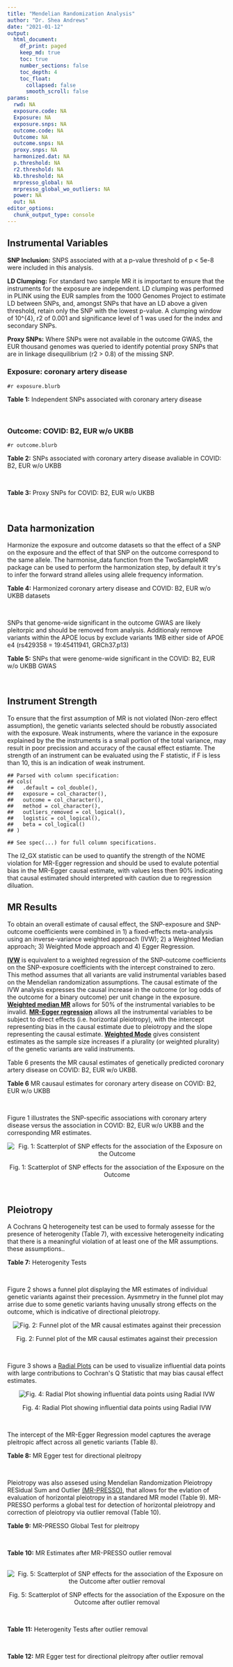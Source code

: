 ```yaml
---
title: "Mendelian Randomization Analysis"
author: "Dr. Shea Andrews"
date: "2021-01-12"
output:
  html_document:
    df_print: paged
    keep_md: true
    toc: true
    number_sections: false
    toc_depth: 4
    toc_float:
      collapsed: false
      smooth_scroll: false
params:
  rwd: NA
  exposure.code: NA
  Exposure: NA
  exposure.snps: NA
  outcome.code: NA
  Outcome: NA
  outcome.snps: NA
  proxy.snps: NA
  harmonized.dat: NA
  p.threshold: NA
  r2.threshold: NA
  kb.threshold: NA
  mrpresso_global: NA
  mrpresso_global_wo_outliers: NA
  power: NA
  out: NA
editor_options:
  chunk_output_type: console
---
```







## Instrumental Variables
**SNP Inclusion:** SNPS associated with at a p-value threshold of p < 5e-8 were included in this analysis.
<br>

**LD Clumping:** For standard two sample MR it is important to ensure that the instruments for the exposure are independent. LD clumping was performed in PLINK using the EUR samples from the 1000 Genomes Project to estimate LD between SNPs, and, amongst SNPs that have an LD above a given threshold, retain only the SNP with the lowest p-value. A clumping window of 10^{4}, r2 of 0.001 and significance level of 1 was used for the index and secondary SNPs.
<br>

**Proxy SNPs:** Where SNPs were not available in the outcome GWAS, the EUR thousand genomes was queried to identify potential proxy SNPs that are in linkage disequilibrium (r2 > 0.8) of the missing SNP.
<br>

### Exposure: coronary artery disease
`#r exposure.blurb`
<br>

**Table 1:** Independent SNPs associated with coronary artery disease
<div data-pagedtable="false">
  <script data-pagedtable-source type="application/json">
{"columns":[{"label":["SNP"],"name":[1],"type":["chr"],"align":["left"]},{"label":["CHROM"],"name":[2],"type":["dbl"],"align":["right"]},{"label":["POS"],"name":[3],"type":["dbl"],"align":["right"]},{"label":["REF"],"name":[4],"type":["chr"],"align":["left"]},{"label":["ALT"],"name":[5],"type":["chr"],"align":["left"]},{"label":["AF"],"name":[6],"type":["dbl"],"align":["right"]},{"label":["BETA"],"name":[7],"type":["dbl"],"align":["right"]},{"label":["SE"],"name":[8],"type":["dbl"],"align":["right"]},{"label":["Z"],"name":[9],"type":["dbl"],"align":["right"]},{"label":["P"],"name":[10],"type":["dbl"],"align":["right"]},{"label":["N"],"name":[11],"type":["dbl"],"align":["right"]},{"label":["TRAIT"],"name":[12],"type":["chr"],"align":["left"]}],"data":[{"1":"rs9970807","2":"1","3":"56965664","4":"C","5":"T","6":"0.084903","7":"-0.125750","8":"0.0166950","9":"-7.532200","10":"5.00e-14","11":"184305","12":"coronary_artery_disease"},{"1":"rs7528419","2":"1","3":"109817192","4":"A","5":"G","6":"0.214180","7":"-0.114530","8":"0.0114820","9":"-9.974740","10":"1.97e-23","11":"184305","12":"coronary_artery_disease"},{"1":"rs6689306","2":"1","3":"154395946","4":"A","5":"G","6":"0.552455","7":"-0.056012","8":"0.0094061","9":"-5.954859","10":"2.60e-09","11":"184305","12":"coronary_artery_disease"},{"1":"rs67180937","2":"1","3":"222823743","4":"T","5":"G","6":"0.663052","7":"0.078807","8":"0.0110551","9":"7.128565","10":"1.01e-12","11":"184305","12":"coronary_artery_disease"},{"1":"rs16986953","2":"2","3":"19942473","4":"G","5":"A","6":"0.104706","7":"0.085160","8":"0.0150265","9":"5.667320","10":"1.45e-08","11":"184305","12":"coronary_artery_disease"},{"1":"rs515135","2":"2","3":"21286057","4":"T","5":"C","6":"0.791985","7":"0.067499","8":"0.0121924","9":"5.536154","10":"3.09e-08","11":"184305","12":"coronary_artery_disease"},{"1":"rs7568458","2":"2","3":"85788175","4":"T","5":"A","6":"0.448518","7":"0.059618","8":"0.0095093","9":"6.269440","10":"3.62e-10","11":"184305","12":"coronary_artery_disease"},{"1":"rs17678683","2":"2","3":"145286559","4":"T","5":"G","6":"0.087681","7":"0.098786","8":"0.0166548","9":"5.931380","10":"3.00e-09","11":"184305","12":"coronary_artery_disease"},{"1":"rs115654617","2":"2","3":"203893999","4":"C","5":"A","6":"0.106962","7":"0.137846","8":"0.0158314","9":"8.707130","10":"3.12e-18","11":"184305","12":"coronary_artery_disease"},{"1":"rs1199338","2":"3","3":"138087467","4":"A","5":"C","6":"0.161866","7":"0.073596","8":"0.0124987","9":"5.888290","10":"3.90e-09","11":"184305","12":"coronary_artery_disease"},{"1":"rs17087335","2":"4","3":"57838583","4":"G","5":"T","6":"0.214637","7":"0.060764","8":"0.0111159","9":"5.466400","10":"4.59e-08","11":"184305","12":"coronary_artery_disease"},{"1":"rs4593108","2":"4","3":"148281001","4":"C","5":"G","6":"0.204651","7":"-0.070830","8":"0.0115558","9":"-6.129390","10":"8.82e-10","11":"184305","12":"coronary_artery_disease"},{"1":"rs9349379","2":"6","3":"12903957","4":"A","5":"G","6":"0.431606","7":"0.131836","8":"0.0096527","9":"13.657900","10":"1.81e-42","11":"184305","12":"coronary_artery_disease"},{"1":"rs56336142","2":"6","3":"39134099","4":"T","5":"C","6":"0.192738","7":"-0.066813","8":"0.0118763","9":"-5.625740","10":"1.85e-08","11":"184305","12":"coronary_artery_disease"},{"1":"rs12202017","2":"6","3":"134173151","4":"A","5":"G","6":"0.300047","7":"-0.066813","8":"0.0099612","9":"-6.707320","10":"1.98e-11","11":"184305","12":"coronary_artery_disease"},{"1":"rs9457927","2":"6","3":"160910282","4":"A","5":"G","6":"0.018743","7":"0.357354","8":"0.0373549","9":"9.566460","10":"1.11e-21","11":"184305","12":"coronary_artery_disease"},{"1":"rs55730499","2":"6","3":"161005610","4":"C","5":"T","6":"0.056243","7":"0.316641","8":"0.0242403","9":"13.062600","10":"5.39e-39","11":"184305","12":"coronary_artery_disease"},{"1":"rs2107595","2":"7","3":"19049388","4":"G","5":"A","6":"0.200470","7":"0.073415","8":"0.0112951","9":"6.499720","10":"8.05e-11","11":"184305","12":"coronary_artery_disease"},{"1":"rs11556924","2":"7","3":"129663496","4":"C","5":"T","6":"0.313325","7":"-0.072569","8":"0.0110605","9":"-6.561100","10":"5.34e-11","11":"184305","12":"coronary_artery_disease"},{"1":"rs3918226","2":"7","3":"150690176","4":"C","5":"T","6":"0.064515","7":"0.133315","8":"0.0221275","9":"6.024860","10":"1.69e-09","11":"184305","12":"coronary_artery_disease"},{"1":"rs2891168","2":"9","3":"22098619","4":"A","5":"G","6":"0.488668","7":"0.193401","8":"0.0091877","9":"21.050000","10":"2.29e-98","11":"184305","12":"coronary_artery_disease"},{"1":"rs2519093","2":"9","3":"136141870","4":"C","5":"T","6":"0.190872","7":"0.079704","8":"0.0117524","9":"6.781930","10":"1.19e-11","11":"184305","12":"coronary_artery_disease"},{"1":"rs2487928","2":"10","3":"30323892","4":"G","5":"A","6":"0.418221","7":"0.062633","8":"0.0095049","9":"6.589550","10":"4.41e-11","11":"184305","12":"coronary_artery_disease"},{"1":"rs1870634","2":"10","3":"44480811","4":"T","5":"G","6":"0.637485","7":"0.075878","8":"0.0097113","9":"7.813372","10":"5.55e-15","11":"184305","12":"coronary_artery_disease"},{"1":"rs1412444","2":"10","3":"91002927","4":"C","5":"T","6":"0.369131","7":"0.066812","8":"0.0096809","9":"6.901420","10":"5.15e-12","11":"184305","12":"coronary_artery_disease"},{"1":"rs11191416","2":"10","3":"104604916","4":"T","5":"G","6":"0.127470","7":"-0.079249","8":"0.0135252","9":"-5.859360","10":"4.65e-09","11":"184305","12":"coronary_artery_disease"},{"1":"rs10840293","2":"11","3":"9751196","4":"G","5":"A","6":"0.549821","7":"0.054714","8":"0.0096190","9":"5.688117","10":"1.28e-08","11":"184305","12":"coronary_artery_disease"},{"1":"rs2128739","2":"11","3":"103673277","4":"A","5":"C","6":"0.676464","7":"-0.065565","8":"0.0100568","9":"-6.519469","10":"7.05e-11","11":"184305","12":"coronary_artery_disease"},{"1":"rs2681472","2":"12","3":"90008959","4":"A","5":"G","6":"0.201306","7":"0.074114","8":"0.0113331","9":"6.539610","10":"6.17e-11","11":"184305","12":"coronary_artery_disease"},{"1":"rs11065979","2":"12","3":"112059557","4":"C","5":"T","6":"0.365499","7":"0.068556","8":"0.0107672","9":"6.367110","10":"1.93e-10","11":"184305","12":"coronary_artery_disease"},{"1":"rs11838776","2":"13","3":"111040681","4":"G","5":"A","6":"0.263277","7":"0.068566","8":"0.0107552","9":"6.375150","10":"1.83e-10","11":"184305","12":"coronary_artery_disease"},{"1":"rs10139550","2":"14","3":"100145710","4":"C","5":"G","6":"0.423033","7":"0.055380","8":"0.0097569","9":"5.675980","10":"1.38e-08","11":"184305","12":"coronary_artery_disease"},{"1":"rs56062135","2":"15","3":"67455630","4":"C","5":"T","6":"0.205729","7":"-0.069743","8":"0.0118937","9":"-5.863860","10":"4.52e-09","11":"184305","12":"coronary_artery_disease"},{"1":"rs4468572","2":"15","3":"79124475","4":"T","5":"C","6":"0.585831","7":"0.077234","8":"0.0095277","9":"8.106259","10":"4.44e-16","11":"184305","12":"coronary_artery_disease"},{"1":"rs8042271","2":"15","3":"89574218","4":"G","5":"A","6":"0.097718","7":"-0.096711","8":"0.0175662","9":"-5.505516","10":"3.68e-08","11":"184305","12":"coronary_artery_disease"},{"1":"rs7212798","2":"17","3":"59013488","4":"T","5":"C","6":"0.146516","7":"0.079961","8":"0.0142216","9":"5.622500","10":"1.88e-08","11":"184305","12":"coronary_artery_disease"},{"1":"rs663129","2":"18","3":"57838401","4":"G","5":"A","6":"0.256835","7":"0.058163","8":"0.0105173","9":"5.530220","10":"3.20e-08","11":"184305","12":"coronary_artery_disease"},{"1":"rs56289821","2":"19","3":"11188247","4":"G","5":"A","6":"0.100378","7":"-0.133610","8":"0.0170415","9":"-7.840270","10":"4.44e-15","11":"184305","12":"coronary_artery_disease"},{"1":"rs4420638","2":"19","3":"45422946","4":"A","5":"G","6":"0.166036","7":"0.091906","8":"0.0140977","9":"6.519220","10":"7.07e-11","11":"184305","12":"coronary_artery_disease"},{"1":"rs28451064","2":"21","3":"35593827","4":"G","5":"A","6":"0.121186","7":"0.127571","8":"0.0159520","9":"7.997180","10":"1.33e-15","11":"184305","12":"coronary_artery_disease"},{"1":"rs180803","2":"22","3":"24658858","4":"G","5":"T","6":"0.029268","7":"-0.180923","8":"0.0283062","9":"-6.391639","10":"1.64e-10","11":"184305","12":"coronary_artery_disease"}],"options":{"columns":{"min":{},"max":[10]},"rows":{"min":[10],"max":[10]},"pages":{}}}
  </script>
</div>
<br>

### Outcome: COVID: B2, EUR w/o UKBB
`#r outcome.blurb`
<br>

**Table 2:** SNPs associated with coronary artery disease avaliable in COVID: B2, EUR w/o UKBB
<div data-pagedtable="false">
  <script data-pagedtable-source type="application/json">
{"columns":[{"label":["SNP"],"name":[1],"type":["chr"],"align":["left"]},{"label":["CHROM"],"name":[2],"type":["dbl"],"align":["right"]},{"label":["POS"],"name":[3],"type":["dbl"],"align":["right"]},{"label":["REF"],"name":[4],"type":["chr"],"align":["left"]},{"label":["ALT"],"name":[5],"type":["chr"],"align":["left"]},{"label":["AF"],"name":[6],"type":["dbl"],"align":["right"]},{"label":["BETA"],"name":[7],"type":["dbl"],"align":["right"]},{"label":["SE"],"name":[8],"type":["dbl"],"align":["right"]},{"label":["Z"],"name":[9],"type":["dbl"],"align":["right"]},{"label":["P"],"name":[10],"type":["dbl"],"align":["right"]},{"label":["N"],"name":[11],"type":["dbl"],"align":["right"]},{"label":["TRAIT"],"name":[12],"type":["chr"],"align":["left"]}],"data":[{"1":"rs9970807","2":"1","3":"56965664","4":"C","5":"T","6":"0.09222","7":"-0.06111600","8":"0.034702","9":"-1.76116650","10":"7.821e-02","11":"1557411","12":"COVID_B2__EUR_w/o_UKBB"},{"1":"rs7528419","2":"1","3":"109817192","4":"A","5":"G","6":"0.21860","7":"0.01222300","8":"0.024139","9":"0.50635900","10":"6.126e-01","11":"1557411","12":"COVID_B2__EUR_w/o_UKBB"},{"1":"rs6689306","2":"1","3":"154395946","4":"A","5":"G","6":"0.56390","7":"0.00381720","8":"0.023179","9":"0.16468355","10":"8.692e-01","11":"1547355","12":"COVID_B2__EUR_w/o_UKBB"},{"1":"rs67180937","2":"1","3":"222823743","4":"T","5":"G","6":"0.73180","7":"0.03490700","8":"0.026684","9":"1.30816219","10":"1.908e-01","11":"837183","12":"COVID_B2__EUR_w/o_UKBB"},{"1":"rs16986953","2":"2","3":"19942473","4":"G","5":"A","6":"0.07036","7":"-0.05344200","8":"0.037805","9":"-1.41362254","10":"1.575e-01","11":"1557411","12":"COVID_B2__EUR_w/o_UKBB"},{"1":"rs515135","2":"2","3":"21286057","4":"T","5":"C","6":"0.81600","7":"-0.01875900","8":"0.028061","9":"-0.66850789","10":"5.038e-01","11":"1547355","12":"COVID_B2__EUR_w/o_UKBB"},{"1":"rs7568458","2":"2","3":"85788175","4":"T","5":"A","6":"0.44500","7":"-0.03000100","8":"0.020212","9":"-1.48431625","10":"1.377e-01","11":"1557411","12":"COVID_B2__EUR_w/o_UKBB"},{"1":"rs17678683","2":"2","3":"145286559","4":"T","5":"G","6":"0.09793","7":"-0.00109360","8":"0.035938","9":"-0.03043019","10":"9.757e-01","11":"1556790","12":"COVID_B2__EUR_w/o_UKBB"},{"1":"rs115654617","2":"2","3":"203893999","4":"C","5":"A","6":"0.12290","7":"-0.05083000","8":"0.029429","9":"-1.72720786","10":"8.413e-02","11":"1557411","12":"COVID_B2__EUR_w/o_UKBB"},{"1":"rs1199338","2":"3","3":"138087467","4":"A","5":"C","6":"0.15730","7":"0.00540400","8":"0.027190","9":"0.19874954","10":"8.425e-01","11":"1557411","12":"COVID_B2__EUR_w/o_UKBB"},{"1":"rs17087335","2":"4","3":"57838583","4":"G","5":"T","6":"0.20630","7":"0.04394500","8":"0.025143","9":"1.74780257","10":"8.050e-02","11":"1557411","12":"COVID_B2__EUR_w/o_UKBB"},{"1":"rs4593108","2":"4","3":"148281001","4":"C","5":"G","6":"0.17300","7":"0.00305180","8":"0.030025","9":"0.10164197","10":"9.190e-01","11":"1547355","12":"COVID_B2__EUR_w/o_UKBB"},{"1":"rs9349379","2":"6","3":"12903957","4":"A","5":"G","6":"0.41790","7":"-0.03711100","8":"0.020456","9":"-1.81418655","10":"6.965e-02","11":"1557411","12":"COVID_B2__EUR_w/o_UKBB"},{"1":"rs56336142","2":"6","3":"39134099","4":"T","5":"C","6":"0.22000","7":"-0.00879090","8":"0.028019","9":"-0.31374781","10":"7.537e-01","11":"1547355","12":"COVID_B2__EUR_w/o_UKBB"},{"1":"rs12202017","2":"6","3":"134173151","4":"A","5":"G","6":"0.26650","7":"-0.02940600","8":"0.026949","9":"-1.09117221","10":"2.752e-01","11":"1544118","12":"COVID_B2__EUR_w/o_UKBB"},{"1":"rs9457927","2":"6","3":"160910282","4":"A","5":"G","6":"0.01876","7":"-0.04890700","8":"0.089737","9":"-0.54500373","10":"5.858e-01","11":"1546742","12":"COVID_B2__EUR_w/o_UKBB"},{"1":"rs55730499","2":"6","3":"161005610","4":"C","5":"T","6":"0.06276","7":"-0.03790700","8":"0.042126","9":"-0.89984807","10":"3.682e-01","11":"1557411","12":"COVID_B2__EUR_w/o_UKBB"},{"1":"rs2107595","2":"7","3":"19049388","4":"G","5":"A","6":"0.17330","7":"-0.01166400","8":"0.031729","9":"-0.36761322","10":"7.132e-01","11":"1544118","12":"COVID_B2__EUR_w/o_UKBB"},{"1":"rs11556924","2":"7","3":"129663496","4":"C","5":"T","6":"0.36720","7":"-0.05952700","8":"0.020799","9":"-2.86201260","10":"4.209e-03","11":"1557411","12":"COVID_B2__EUR_w/o_UKBB"},{"1":"rs3918226","2":"7","3":"150690176","4":"C","5":"T","6":"0.08115","7":"0.02114500","8":"0.040339","9":"0.52418255","10":"6.002e-01","11":"1547355","12":"COVID_B2__EUR_w/o_UKBB"},{"1":"rs2891168","2":"9","3":"22098619","4":"A","5":"G","6":"0.46980","7":"-0.00484330","8":"0.020209","9":"-0.23966055","10":"8.106e-01","11":"1557411","12":"COVID_B2__EUR_w/o_UKBB"},{"1":"rs2519093","2":"9","3":"136141870","4":"C","5":"T","6":"0.18690","7":"0.12746000","8":"0.027885","9":"4.57092000","10":"4.860e-06","11":"1529761","12":"COVID_B2__EUR_w/o_UKBB"},{"1":"rs2487928","2":"10","3":"30323892","4":"G","5":"A","6":"0.45200","7":"-0.02321100","8":"0.023334","9":"-0.99472872","10":"3.199e-01","11":"1546734","12":"COVID_B2__EUR_w/o_UKBB"},{"1":"rs1870634","2":"10","3":"44480811","4":"T","5":"G","6":"0.66950","7":"-0.00638130","8":"0.021472","9":"-0.29719169","10":"7.663e-01","11":"1556790","12":"COVID_B2__EUR_w/o_UKBB"},{"1":"rs1412444","2":"10","3":"91002927","4":"C","5":"T","6":"0.35580","7":"-0.00719660","8":"0.021056","9":"-0.34178381","10":"7.325e-01","11":"1557411","12":"COVID_B2__EUR_w/o_UKBB"},{"1":"rs11191416","2":"10","3":"104604916","4":"T","5":"G","6":"0.10310","7":"-0.04792700","8":"0.033885","9":"-1.41440165","10":"1.572e-01","11":"1554795","12":"COVID_B2__EUR_w/o_UKBB"},{"1":"rs10840293","2":"11","3":"9751196","4":"G","5":"A","6":"0.58950","7":"-0.01117300","8":"0.024883","9":"-0.44902142","10":"6.534e-01","11":"1544118","12":"COVID_B2__EUR_w/o_UKBB"},{"1":"rs2128739","2":"11","3":"103673277","4":"A","5":"C","6":"0.72740","7":"0.02660300","8":"0.022136","9":"1.20179798","10":"2.295e-01","11":"1557411","12":"COVID_B2__EUR_w/o_UKBB"},{"1":"rs2681472","2":"12","3":"90008959","4":"A","5":"G","6":"0.15440","7":"-0.03509500","8":"0.026427","9":"-1.32799788","10":"1.842e-01","11":"1557411","12":"COVID_B2__EUR_w/o_UKBB"},{"1":"rs11065979","2":"12","3":"112059557","4":"C","5":"T","6":"0.41730","7":"0.00195640","8":"0.023175","9":"0.08441855","10":"9.327e-01","11":"1547355","12":"COVID_B2__EUR_w/o_UKBB"},{"1":"rs11838776","2":"13","3":"111040681","4":"G","5":"A","6":"0.28450","7":"0.01691900","8":"0.026422","9":"0.64033760","10":"5.220e-01","11":"1544118","12":"COVID_B2__EUR_w/o_UKBB"},{"1":"rs10139550","2":"14","3":"100145710","4":"C","5":"G","6":"0.43390","7":"-0.00835350","8":"0.023534","9":"-0.35495453","10":"7.226e-01","11":"1546734","12":"COVID_B2__EUR_w/o_UKBB"},{"1":"rs56062135","2":"15","3":"67455630","4":"C","5":"T","6":"0.24130","7":"-0.00854150","8":"0.024537","9":"-0.34810694","10":"7.278e-01","11":"1554795","12":"COVID_B2__EUR_w/o_UKBB"},{"1":"rs4468572","2":"15","3":"79124475","4":"T","5":"C","6":"0.59400","7":"0.01572900","8":"0.023209","9":"0.67771123","10":"4.980e-01","11":"1547355","12":"COVID_B2__EUR_w/o_UKBB"},{"1":"rs8042271","2":"15","3":"89574218","4":"G","5":"A","6":"0.06866","7":"0.01492000","8":"0.046749","9":"0.31915121","10":"7.496e-01","11":"1547355","12":"COVID_B2__EUR_w/o_UKBB"},{"1":"rs663129","2":"18","3":"57838401","4":"G","5":"A","6":"0.22480","7":"0.00056348","8":"0.023819","9":"0.02365674","10":"9.811e-01","11":"1556798","12":"COVID_B2__EUR_w/o_UKBB"},{"1":"rs56289821","2":"19","3":"11188247","4":"G","5":"A","6":"0.10730","7":"0.01452600","8":"0.030563","9":"0.47528057","10":"6.346e-01","11":"1557411","12":"COVID_B2__EUR_w/o_UKBB"},{"1":"rs4420638","2":"19","3":"45422946","4":"A","5":"G","6":"0.19380","7":"0.04047400","8":"0.026754","9":"1.51282051","10":"1.303e-01","11":"1557411","12":"COVID_B2__EUR_w/o_UKBB"},{"1":"rs28451064","2":"21","3":"35593827","4":"G","5":"A","6":"0.13660","7":"-0.04684600","8":"0.037010","9":"-1.26576601","10":"2.056e-01","11":"1546734","12":"COVID_B2__EUR_w/o_UKBB"},{"1":"rs7212798","2":"NA","3":"NA","4":"NA","5":"NA","6":"NA","7":"NA","8":"NA","9":"NA","10":"NA","11":"NA","12":"NA"},{"1":"rs180803","2":"NA","3":"NA","4":"NA","5":"NA","6":"NA","7":"NA","8":"NA","9":"NA","10":"NA","11":"NA","12":"NA"}],"options":{"columns":{"min":{},"max":[10]},"rows":{"min":[10],"max":[10]},"pages":{}}}
  </script>
</div>
<br>

**Table 3:** Proxy SNPs for COVID: B2, EUR w/o UKBB
<div data-pagedtable="false">
  <script data-pagedtable-source type="application/json">
{"columns":[{"label":["target_snp"],"name":[1],"type":["chr"],"align":["left"]},{"label":["proxy_snp"],"name":[2],"type":["chr"],"align":["left"]},{"label":["ld.r2"],"name":[3],"type":["dbl"],"align":["right"]},{"label":["Dprime"],"name":[4],"type":["dbl"],"align":["right"]},{"label":["PHASE"],"name":[5],"type":["chr"],"align":["left"]},{"label":["X12"],"name":[6],"type":["lgl"],"align":["right"]},{"label":["CHROM"],"name":[7],"type":["dbl"],"align":["right"]},{"label":["POS"],"name":[8],"type":["dbl"],"align":["right"]},{"label":["REF.proxy"],"name":[9],"type":["chr"],"align":["left"]},{"label":["ALT.proxy"],"name":[10],"type":["chr"],"align":["left"]},{"label":["AF"],"name":[11],"type":["dbl"],"align":["right"]},{"label":["BETA"],"name":[12],"type":["dbl"],"align":["right"]},{"label":["SE"],"name":[13],"type":["dbl"],"align":["right"]},{"label":["Z"],"name":[14],"type":["dbl"],"align":["right"]},{"label":["P"],"name":[15],"type":["dbl"],"align":["right"]},{"label":["N"],"name":[16],"type":["dbl"],"align":["right"]},{"label":["TRAIT"],"name":[17],"type":["chr"],"align":["left"]},{"label":["ref"],"name":[18],"type":["chr"],"align":["left"]},{"label":["ref.proxy"],"name":[19],"type":["chr"],"align":["left"]},{"label":["alt"],"name":[20],"type":["chr"],"align":["left"]},{"label":["alt.proxy"],"name":[21],"type":["chr"],"align":["left"]},{"label":["ALT"],"name":[22],"type":["chr"],"align":["left"]},{"label":["REF"],"name":[23],"type":["chr"],"align":["left"]},{"label":["proxy.outcome"],"name":[24],"type":["lgl"],"align":["right"]}],"data":[{"1":"rs7212798","2":"rs2120222","3":"1","4":"1","5":"CC/TA","6":"NA","7":"17","8":"58996208","9":"A","10":"C","11":"0.15550","12":"-0.06002","13":"0.032334","14":"-1.856250","15":"0.06342","16":"1544753","17":"COVID_B2__EUR_w/o_UKBB","18":"C","19":"C","20":"T","21":"A","22":"C","23":"T","24":"TRUE"},{"1":"rs180803","2":"rs5760293","3":"1","4":"1","5":"TG/GT","6":"NA","7":"22","8":"24662171","9":"T","10":"G","11":"0.01602","12":"0.13498","13":"0.093155","14":"1.448983","15":"0.14730","16":"1550766","17":"COVID_B2__EUR_w/o_UKBB","18":"T","19":"G","20":"G","21":"T","22":"T","23":"G","24":"TRUE"}],"options":{"columns":{"min":{},"max":[10]},"rows":{"min":[10],"max":[10]},"pages":{}}}
  </script>
</div>
<br>

## Data harmonization
Harmonize the exposure and outcome datasets so that the effect of a SNP on the exposure and the effect of that SNP on the outcome correspond to the same allele. The harmonise_data function from the TwoSampleMR package can be used to perform the harmonization step, by default it try's to infer the forward strand alleles using allele frequency information.
<br>

**Table 4:** Harmonized coronary artery disease and COVID: B2, EUR w/o UKBB datasets
<div data-pagedtable="false">
  <script data-pagedtable-source type="application/json">
{"columns":[{"label":["SNP"],"name":[1],"type":["chr"],"align":["left"]},{"label":["effect_allele.exposure"],"name":[2],"type":["chr"],"align":["left"]},{"label":["other_allele.exposure"],"name":[3],"type":["chr"],"align":["left"]},{"label":["effect_allele.outcome"],"name":[4],"type":["chr"],"align":["left"]},{"label":["other_allele.outcome"],"name":[5],"type":["chr"],"align":["left"]},{"label":["beta.exposure"],"name":[6],"type":["dbl"],"align":["right"]},{"label":["beta.outcome"],"name":[7],"type":["dbl"],"align":["right"]},{"label":["eaf.exposure"],"name":[8],"type":["dbl"],"align":["right"]},{"label":["eaf.outcome"],"name":[9],"type":["dbl"],"align":["right"]},{"label":["remove"],"name":[10],"type":["lgl"],"align":["right"]},{"label":["palindromic"],"name":[11],"type":["lgl"],"align":["right"]},{"label":["ambiguous"],"name":[12],"type":["lgl"],"align":["right"]},{"label":["id.outcome"],"name":[13],"type":["chr"],"align":["left"]},{"label":["chr.outcome"],"name":[14],"type":["dbl"],"align":["right"]},{"label":["pos.outcome"],"name":[15],"type":["dbl"],"align":["right"]},{"label":["se.outcome"],"name":[16],"type":["dbl"],"align":["right"]},{"label":["z.outcome"],"name":[17],"type":["dbl"],"align":["right"]},{"label":["pval.outcome"],"name":[18],"type":["dbl"],"align":["right"]},{"label":["samplesize.outcome"],"name":[19],"type":["dbl"],"align":["right"]},{"label":["outcome"],"name":[20],"type":["chr"],"align":["left"]},{"label":["mr_keep.outcome"],"name":[21],"type":["lgl"],"align":["right"]},{"label":["pval_origin.outcome"],"name":[22],"type":["chr"],"align":["left"]},{"label":["chr.exposure"],"name":[23],"type":["dbl"],"align":["right"]},{"label":["pos.exposure"],"name":[24],"type":["dbl"],"align":["right"]},{"label":["se.exposure"],"name":[25],"type":["dbl"],"align":["right"]},{"label":["z.exposure"],"name":[26],"type":["dbl"],"align":["right"]},{"label":["pval.exposure"],"name":[27],"type":["dbl"],"align":["right"]},{"label":["samplesize.exposure"],"name":[28],"type":["dbl"],"align":["right"]},{"label":["exposure"],"name":[29],"type":["chr"],"align":["left"]},{"label":["mr_keep.exposure"],"name":[30],"type":["lgl"],"align":["right"]},{"label":["pval_origin.exposure"],"name":[31],"type":["chr"],"align":["left"]},{"label":["id.exposure"],"name":[32],"type":["chr"],"align":["left"]},{"label":["action"],"name":[33],"type":["dbl"],"align":["right"]},{"label":["mr_keep"],"name":[34],"type":["lgl"],"align":["right"]},{"label":["pt"],"name":[35],"type":["dbl"],"align":["right"]},{"label":["pleitropy_keep"],"name":[36],"type":["lgl"],"align":["right"]},{"label":["mrpresso_RSSobs"],"name":[37],"type":["dbl"],"align":["right"]},{"label":["mrpresso_pval"],"name":[38],"type":["chr"],"align":["left"]},{"label":["mrpresso_keep"],"name":[39],"type":["lgl"],"align":["right"]}],"data":[{"1":"rs10139550","2":"G","3":"C","4":"G","5":"C","6":"0.055380","7":"-0.00835350","8":"0.423033","9":"0.43390","10":"FALSE","11":"TRUE","12":"TRUE","13":"xNXqxi","14":"14","15":"100145710","16":"0.023534","17":"-0.35495453","18":"7.226e-01","19":"1546734","20":"covidhgi2020B2v5alleurLeaveUKBB","21":"TRUE","22":"reported","23":"14","24":"100145710","25":"0.0097569","26":"5.675980","27":"1.38e-08","28":"184305","29":"Nikpay2015cad","30":"TRUE","31":"reported","32":"Vr5jBZ","33":"2","34":"FALSE","35":"5e-08","36":"TRUE","37":"NA","38":"NA","39":"NA"},{"1":"rs10840293","2":"A","3":"G","4":"A","5":"G","6":"0.054714","7":"-0.01117300","8":"0.549821","9":"0.58950","10":"FALSE","11":"FALSE","12":"FALSE","13":"xNXqxi","14":"11","15":"9751196","16":"0.024883","17":"-0.44902142","18":"6.534e-01","19":"1544118","20":"covidhgi2020B2v5alleurLeaveUKBB","21":"TRUE","22":"reported","23":"11","24":"9751196","25":"0.0096190","26":"5.688117","27":"1.28e-08","28":"184305","29":"Nikpay2015cad","30":"TRUE","31":"reported","32":"Vr5jBZ","33":"2","34":"TRUE","35":"5e-08","36":"TRUE","37":"1.034055e-04","38":"1","39":"TRUE"},{"1":"rs11065979","2":"T","3":"C","4":"T","5":"C","6":"0.068556","7":"0.00195640","8":"0.365499","9":"0.41730","10":"FALSE","11":"FALSE","12":"FALSE","13":"xNXqxi","14":"12","15":"112059557","16":"0.023175","17":"0.08441855","18":"9.327e-01","19":"1547355","20":"covidhgi2020B2v5alleurLeaveUKBB","21":"TRUE","22":"reported","23":"12","24":"112059557","25":"0.0107672","26":"6.367110","27":"1.93e-10","28":"184305","29":"Nikpay2015cad","30":"TRUE","31":"reported","32":"Vr5jBZ","33":"2","34":"TRUE","35":"5e-08","36":"TRUE","37":"1.149871e-05","38":"1","39":"TRUE"},{"1":"rs11191416","2":"G","3":"T","4":"G","5":"T","6":"-0.079249","7":"-0.04792700","8":"0.127470","9":"0.10310","10":"FALSE","11":"FALSE","12":"FALSE","13":"xNXqxi","14":"10","15":"104604916","16":"0.033885","17":"-1.41440165","18":"1.572e-01","19":"1554795","20":"covidhgi2020B2v5alleurLeaveUKBB","21":"TRUE","22":"reported","23":"10","24":"104604916","25":"0.0135252","26":"-5.859360","27":"4.65e-09","28":"184305","29":"Nikpay2015cad","30":"TRUE","31":"reported","32":"Vr5jBZ","33":"2","34":"TRUE","35":"5e-08","36":"TRUE","37":"2.504807e-03","38":"1","39":"TRUE"},{"1":"rs11556924","2":"T","3":"C","4":"T","5":"C","6":"-0.072569","7":"-0.05952700","8":"0.313325","9":"0.36720","10":"FALSE","11":"FALSE","12":"FALSE","13":"xNXqxi","14":"7","15":"129663496","16":"0.020799","17":"-2.86201260","18":"4.209e-03","19":"1557411","20":"covidhgi2020B2v5alleurLeaveUKBB","21":"TRUE","22":"reported","23":"7","24":"129663496","25":"0.0110605","26":"-6.561100","27":"5.34e-11","28":"184305","29":"Nikpay2015cad","30":"TRUE","31":"reported","32":"Vr5jBZ","33":"2","34":"TRUE","35":"5e-08","36":"TRUE","37":"3.900507e-03","38":"0.1092","39":"TRUE"},{"1":"rs115654617","2":"A","3":"C","4":"A","5":"C","6":"0.137846","7":"-0.05083000","8":"0.106962","9":"0.12290","10":"FALSE","11":"FALSE","12":"FALSE","13":"xNXqxi","14":"2","15":"203893999","16":"0.029429","17":"-1.72720786","18":"8.413e-02","19":"1557411","20":"covidhgi2020B2v5alleurLeaveUKBB","21":"TRUE","22":"reported","23":"2","24":"203893999","25":"0.0158314","26":"8.707130","27":"3.12e-18","28":"184305","29":"Nikpay2015cad","30":"TRUE","31":"reported","32":"Vr5jBZ","33":"2","34":"TRUE","35":"5e-08","36":"TRUE","37":"2.518900e-03","38":"1","39":"TRUE"},{"1":"rs11838776","2":"A","3":"G","4":"A","5":"G","6":"0.068566","7":"0.01691900","8":"0.263277","9":"0.28450","10":"FALSE","11":"FALSE","12":"FALSE","13":"xNXqxi","14":"13","15":"111040681","16":"0.026422","17":"0.64033760","18":"5.220e-01","19":"1544118","20":"covidhgi2020B2v5alleurLeaveUKBB","21":"TRUE","22":"reported","23":"13","24":"111040681","25":"0.0107552","26":"6.375150","27":"1.83e-10","28":"184305","29":"Nikpay2015cad","30":"TRUE","31":"reported","32":"Vr5jBZ","33":"2","34":"TRUE","35":"5e-08","36":"TRUE","37":"3.436452e-04","38":"1","39":"TRUE"},{"1":"rs1199338","2":"C","3":"A","4":"C","5":"A","6":"0.073596","7":"0.00540400","8":"0.161866","9":"0.15730","10":"FALSE","11":"FALSE","12":"FALSE","13":"xNXqxi","14":"3","15":"138087467","16":"0.027190","17":"0.19874954","18":"8.425e-01","19":"1557411","20":"covidhgi2020B2v5alleurLeaveUKBB","21":"TRUE","22":"reported","23":"3","24":"138087467","25":"0.0124987","26":"5.888290","27":"3.90e-09","28":"184305","29":"Nikpay2015cad","30":"TRUE","31":"reported","32":"Vr5jBZ","33":"2","34":"TRUE","35":"5e-08","36":"TRUE","37":"4.873885e-05","38":"1","39":"TRUE"},{"1":"rs12202017","2":"G","3":"A","4":"G","5":"A","6":"-0.066813","7":"-0.02940600","8":"0.300047","9":"0.26650","10":"FALSE","11":"FALSE","12":"FALSE","13":"xNXqxi","14":"6","15":"134173151","16":"0.026949","17":"-1.09117221","18":"2.752e-01","19":"1544118","20":"covidhgi2020B2v5alleurLeaveUKBB","21":"TRUE","22":"reported","23":"6","24":"134173151","25":"0.0099612","26":"-6.707320","27":"1.98e-11","28":"184305","29":"Nikpay2015cad","30":"TRUE","31":"reported","32":"Vr5jBZ","33":"2","34":"TRUE","35":"5e-08","36":"TRUE","37":"9.683193e-04","38":"1","39":"TRUE"},{"1":"rs1412444","2":"T","3":"C","4":"T","5":"C","6":"0.066812","7":"-0.00719660","8":"0.369131","9":"0.35580","10":"FALSE","11":"FALSE","12":"FALSE","13":"xNXqxi","14":"10","15":"91002927","16":"0.021056","17":"-0.34178381","18":"7.325e-01","19":"1557411","20":"covidhgi2020B2v5alleurLeaveUKBB","21":"TRUE","22":"reported","23":"10","24":"91002927","25":"0.0096809","26":"6.901420","27":"5.15e-12","28":"184305","29":"Nikpay2015cad","30":"TRUE","31":"reported","32":"Vr5jBZ","33":"2","34":"TRUE","35":"5e-08","36":"TRUE","37":"3.564767e-05","38":"1","39":"TRUE"},{"1":"rs16986953","2":"A","3":"G","4":"A","5":"G","6":"0.085160","7":"-0.05344200","8":"0.104706","9":"0.07036","10":"FALSE","11":"FALSE","12":"FALSE","13":"xNXqxi","14":"2","15":"19942473","16":"0.037805","17":"-1.41362254","18":"1.575e-01","19":"1557411","20":"covidhgi2020B2v5alleurLeaveUKBB","21":"TRUE","22":"reported","23":"2","24":"19942473","25":"0.0150265","26":"5.667320","27":"1.45e-08","28":"184305","29":"Nikpay2015cad","30":"TRUE","31":"reported","32":"Vr5jBZ","33":"2","34":"TRUE","35":"5e-08","36":"TRUE","37":"2.729382e-03","38":"1","39":"TRUE"},{"1":"rs17087335","2":"T","3":"G","4":"T","5":"G","6":"0.060764","7":"0.04394500","8":"0.214637","9":"0.20630","10":"FALSE","11":"FALSE","12":"FALSE","13":"xNXqxi","14":"4","15":"57838583","16":"0.025143","17":"1.74780257","18":"8.050e-02","19":"1557411","20":"covidhgi2020B2v5alleurLeaveUKBB","21":"TRUE","22":"reported","23":"4","24":"57838583","25":"0.0111159","26":"5.466400","27":"4.59e-08","28":"184305","29":"Nikpay2015cad","30":"TRUE","31":"reported","32":"Vr5jBZ","33":"2","34":"TRUE","35":"5e-08","36":"TRUE","37":"2.086779e-03","38":"1","39":"TRUE"},{"1":"rs17678683","2":"G","3":"T","4":"G","5":"T","6":"0.098786","7":"-0.00109360","8":"0.087681","9":"0.09793","10":"FALSE","11":"FALSE","12":"FALSE","13":"xNXqxi","14":"2","15":"145286559","16":"0.035938","17":"-0.03043019","18":"9.757e-01","19":"1556790","20":"covidhgi2020B2v5alleurLeaveUKBB","21":"TRUE","22":"reported","23":"2","24":"145286559","25":"0.0166548","26":"5.931380","27":"3.00e-09","28":"184305","29":"Nikpay2015cad","30":"TRUE","31":"reported","32":"Vr5jBZ","33":"2","34":"TRUE","35":"5e-08","36":"TRUE","37":"8.174510e-07","38":"1","39":"TRUE"},{"1":"rs180803","2":"T","3":"G","4":"T","5":"G","6":"-0.180923","7":"0.13498000","8":"0.029268","9":"0.01602","10":"FALSE","11":"FALSE","12":"FALSE","13":"xNXqxi","14":"22","15":"24662171","16":"0.093155","17":"1.44898288","18":"1.473e-01","19":"1550766","20":"covidhgi2020B2v5alleurLeaveUKBB","21":"TRUE","22":"reported","23":"22","24":"24658858","25":"0.0283062","26":"-6.391639","27":"1.64e-10","28":"184305","29":"Nikpay2015cad","30":"TRUE","31":"reported","32":"Vr5jBZ","33":"2","34":"TRUE","35":"5e-08","36":"TRUE","37":"1.750589e-02","38":"1","39":"TRUE"},{"1":"rs1870634","2":"G","3":"T","4":"G","5":"T","6":"0.075878","7":"-0.00638130","8":"0.637485","9":"0.66950","10":"FALSE","11":"FALSE","12":"FALSE","13":"xNXqxi","14":"10","15":"44480811","16":"0.021472","17":"-0.29719169","18":"7.663e-01","19":"1556790","20":"covidhgi2020B2v5alleurLeaveUKBB","21":"TRUE","22":"reported","23":"10","24":"44480811","25":"0.0097113","26":"7.813372","27":"5.55e-15","28":"184305","29":"Nikpay2015cad","30":"TRUE","31":"reported","32":"Vr5jBZ","33":"2","34":"TRUE","35":"5e-08","36":"TRUE","37":"2.477131e-05","38":"1","39":"TRUE"},{"1":"rs2107595","2":"A","3":"G","4":"A","5":"G","6":"0.073415","7":"-0.01166400","8":"0.200470","9":"0.17330","10":"FALSE","11":"FALSE","12":"FALSE","13":"xNXqxi","14":"7","15":"19049388","16":"0.031729","17":"-0.36761322","18":"7.132e-01","19":"1544118","20":"covidhgi2020B2v5alleurLeaveUKBB","21":"TRUE","22":"reported","23":"7","24":"19049388","25":"0.0112951","26":"6.499720","27":"8.05e-11","28":"184305","29":"Nikpay2015cad","30":"TRUE","31":"reported","32":"Vr5jBZ","33":"2","34":"TRUE","35":"5e-08","36":"TRUE","37":"1.060008e-04","38":"1","39":"TRUE"},{"1":"rs2128739","2":"C","3":"A","4":"C","5":"A","6":"-0.065565","7":"0.02660300","8":"0.676464","9":"0.72740","10":"FALSE","11":"FALSE","12":"FALSE","13":"xNXqxi","14":"11","15":"103673277","16":"0.022136","17":"1.20179798","18":"2.295e-01","19":"1557411","20":"covidhgi2020B2v5alleurLeaveUKBB","21":"TRUE","22":"reported","23":"11","24":"103673277","25":"0.0100568","26":"-6.519469","27":"7.05e-11","28":"184305","29":"Nikpay2015cad","30":"TRUE","31":"reported","32":"Vr5jBZ","33":"2","34":"TRUE","35":"5e-08","36":"TRUE","37":"6.616170e-04","38":"1","39":"TRUE"},{"1":"rs2487928","2":"A","3":"G","4":"A","5":"G","6":"0.062633","7":"-0.02321100","8":"0.418221","9":"0.45200","10":"FALSE","11":"FALSE","12":"FALSE","13":"xNXqxi","14":"10","15":"30323892","16":"0.023334","17":"-0.99472872","18":"3.199e-01","19":"1546734","20":"covidhgi2020B2v5alleurLeaveUKBB","21":"TRUE","22":"reported","23":"10","24":"30323892","25":"0.0095049","26":"6.589550","27":"4.41e-11","28":"184305","29":"Nikpay2015cad","30":"TRUE","31":"reported","32":"Vr5jBZ","33":"2","34":"TRUE","35":"5e-08","36":"TRUE","37":"4.956285e-04","38":"1","39":"TRUE"},{"1":"rs2519093","2":"T","3":"C","4":"T","5":"C","6":"0.079704","7":"0.12746000","8":"0.190872","9":"0.18690","10":"FALSE","11":"FALSE","12":"FALSE","13":"xNXqxi","14":"9","15":"136141870","16":"0.027885","17":"4.57092000","18":"4.860e-06","19":"1529761","20":"covidhgi2020B2v5alleurLeaveUKBB","21":"TRUE","22":"reported","23":"9","24":"136141870","25":"0.0117524","26":"6.781930","27":"1.19e-11","28":"184305","29":"Nikpay2015cad","30":"TRUE","31":"reported","32":"Vr5jBZ","33":"2","34":"TRUE","35":"5e-08","36":"TRUE","37":"1.719546e-02","38":"<0.0039","39":"FALSE"},{"1":"rs2681472","2":"G","3":"A","4":"G","5":"A","6":"0.074114","7":"-0.03509500","8":"0.201306","9":"0.15440","10":"FALSE","11":"FALSE","12":"FALSE","13":"xNXqxi","14":"12","15":"90008959","16":"0.026427","17":"-1.32799788","18":"1.842e-01","19":"1557411","20":"covidhgi2020B2v5alleurLeaveUKBB","21":"TRUE","22":"reported","23":"12","24":"90008959","25":"0.0113331","26":"6.539610","27":"6.17e-11","28":"184305","29":"Nikpay2015cad","30":"TRUE","31":"reported","32":"Vr5jBZ","33":"2","34":"TRUE","35":"5e-08","36":"TRUE","37":"1.164499e-03","38":"1","39":"TRUE"},{"1":"rs28451064","2":"A","3":"G","4":"A","5":"G","6":"0.127571","7":"-0.04684600","8":"0.121186","9":"0.13660","10":"FALSE","11":"FALSE","12":"FALSE","13":"xNXqxi","14":"21","15":"35593827","16":"0.037010","17":"-1.26576601","18":"2.056e-01","19":"1546734","20":"covidhgi2020B2v5alleurLeaveUKBB","21":"TRUE","22":"reported","23":"21","24":"35593827","25":"0.0159520","26":"7.997180","27":"1.33e-15","28":"184305","29":"Nikpay2015cad","30":"TRUE","31":"reported","32":"Vr5jBZ","33":"2","34":"TRUE","35":"5e-08","36":"TRUE","37":"2.054249e-03","38":"1","39":"TRUE"},{"1":"rs2891168","2":"G","3":"A","4":"G","5":"A","6":"0.193401","7":"-0.00484330","8":"0.488668","9":"0.46980","10":"FALSE","11":"FALSE","12":"FALSE","13":"xNXqxi","14":"9","15":"22098619","16":"0.020209","17":"-0.23966055","18":"8.106e-01","19":"1557411","20":"covidhgi2020B2v5alleurLeaveUKBB","21":"TRUE","22":"reported","23":"9","24":"22098619","25":"0.0091877","26":"21.050000","27":"2.29e-98","28":"184305","29":"Nikpay2015cad","30":"TRUE","31":"reported","32":"Vr5jBZ","33":"2","34":"TRUE","35":"5e-08","36":"TRUE","37":"1.355011e-06","38":"1","39":"TRUE"},{"1":"rs3918226","2":"T","3":"C","4":"T","5":"C","6":"0.133315","7":"0.02114500","8":"0.064515","9":"0.08115","10":"FALSE","11":"FALSE","12":"FALSE","13":"xNXqxi","14":"7","15":"150690176","16":"0.040339","17":"0.52418255","18":"6.002e-01","19":"1547355","20":"covidhgi2020B2v5alleurLeaveUKBB","21":"TRUE","22":"reported","23":"7","24":"150690176","25":"0.0221275","26":"6.024860","27":"1.69e-09","28":"184305","29":"Nikpay2015cad","30":"TRUE","31":"reported","32":"Vr5jBZ","33":"2","34":"TRUE","35":"5e-08","36":"TRUE","37":"5.922819e-04","38":"1","39":"TRUE"},{"1":"rs4420638","2":"G","3":"A","4":"G","5":"A","6":"0.091906","7":"0.04047400","8":"0.166036","9":"0.19380","10":"FALSE","11":"FALSE","12":"FALSE","13":"xNXqxi","14":"19","15":"45422946","16":"0.026754","17":"1.51282051","18":"1.303e-01","19":"1557411","20":"covidhgi2020B2v5alleurLeaveUKBB","21":"TRUE","22":"reported","23":"19","24":"45422946","25":"0.0140977","26":"6.519220","27":"7.07e-11","28":"184305","29":"Nikpay2015cad","30":"TRUE","31":"reported","32":"Vr5jBZ","33":"2","34":"TRUE","35":"5e-08","36":"TRUE","37":"1.875575e-03","38":"1","39":"TRUE"},{"1":"rs4468572","2":"C","3":"T","4":"C","5":"T","6":"0.077234","7":"0.01572900","8":"0.585831","9":"0.59400","10":"FALSE","11":"FALSE","12":"FALSE","13":"xNXqxi","14":"15","15":"79124475","16":"0.023209","17":"0.67771123","18":"4.980e-01","19":"1547355","20":"covidhgi2020B2v5alleurLeaveUKBB","21":"TRUE","22":"reported","23":"15","24":"79124475","25":"0.0095277","26":"8.106259","27":"4.44e-16","28":"184305","29":"Nikpay2015cad","30":"TRUE","31":"reported","32":"Vr5jBZ","33":"2","34":"TRUE","35":"5e-08","36":"TRUE","37":"3.118208e-04","38":"1","39":"TRUE"},{"1":"rs4593108","2":"G","3":"C","4":"G","5":"C","6":"-0.070830","7":"0.00305180","8":"0.204651","9":"0.17300","10":"FALSE","11":"TRUE","12":"FALSE","13":"xNXqxi","14":"4","15":"148281001","16":"0.030025","17":"0.10164197","18":"9.190e-01","19":"1547355","20":"covidhgi2020B2v5alleurLeaveUKBB","21":"TRUE","22":"reported","23":"4","24":"148281001","25":"0.0115558","26":"-6.129390","27":"8.82e-10","28":"184305","29":"Nikpay2015cad","30":"TRUE","31":"reported","32":"Vr5jBZ","33":"2","34":"TRUE","35":"5e-08","36":"TRUE","37":"2.711263e-06","38":"1","39":"TRUE"},{"1":"rs515135","2":"C","3":"T","4":"C","5":"T","6":"0.067499","7":"-0.01875900","8":"0.791985","9":"0.81600","10":"FALSE","11":"FALSE","12":"FALSE","13":"xNXqxi","14":"2","15":"21286057","16":"0.028061","17":"-0.66850789","18":"5.038e-01","19":"1547355","20":"covidhgi2020B2v5alleurLeaveUKBB","21":"TRUE","22":"reported","23":"2","24":"21286057","25":"0.0121924","26":"5.536154","27":"3.09e-08","28":"184305","29":"Nikpay2015cad","30":"TRUE","31":"reported","32":"Vr5jBZ","33":"2","34":"TRUE","35":"5e-08","36":"TRUE","37":"3.097525e-04","38":"1","39":"TRUE"},{"1":"rs55730499","2":"T","3":"C","4":"T","5":"C","6":"0.316641","7":"-0.03790700","8":"0.056243","9":"0.06276","10":"FALSE","11":"FALSE","12":"FALSE","13":"xNXqxi","14":"6","15":"161005610","16":"0.042126","17":"-0.89984807","18":"3.682e-01","19":"1557411","20":"covidhgi2020B2v5alleurLeaveUKBB","21":"TRUE","22":"reported","23":"6","24":"161005610","25":"0.0242403","26":"13.062600","27":"5.39e-39","28":"184305","29":"Nikpay2015cad","30":"TRUE","31":"reported","32":"Vr5jBZ","33":"2","34":"TRUE","35":"5e-08","36":"TRUE","37":"1.254021e-03","38":"1","39":"TRUE"},{"1":"rs56062135","2":"T","3":"C","4":"T","5":"C","6":"-0.069743","7":"-0.00854150","8":"0.205729","9":"0.24130","10":"FALSE","11":"FALSE","12":"FALSE","13":"xNXqxi","14":"15","15":"67455630","16":"0.024537","17":"-0.34810694","18":"7.278e-01","19":"1554795","20":"covidhgi2020B2v5alleurLeaveUKBB","21":"TRUE","22":"reported","23":"15","24":"67455630","25":"0.0118937","26":"-5.863860","27":"4.52e-09","28":"184305","29":"Nikpay2015cad","30":"TRUE","31":"reported","32":"Vr5jBZ","33":"2","34":"TRUE","35":"5e-08","36":"TRUE","37":"1.020153e-04","38":"1","39":"TRUE"},{"1":"rs56289821","2":"A","3":"G","4":"A","5":"G","6":"-0.133610","7":"0.01452600","8":"0.100378","9":"0.10730","10":"FALSE","11":"FALSE","12":"FALSE","13":"xNXqxi","14":"19","15":"11188247","16":"0.030563","17":"0.47528057","18":"6.346e-01","19":"1557411","20":"covidhgi2020B2v5alleurLeaveUKBB","21":"TRUE","22":"reported","23":"19","24":"11188247","25":"0.0170415","26":"-7.840270","27":"4.44e-15","28":"184305","29":"Nikpay2015cad","30":"TRUE","31":"reported","32":"Vr5jBZ","33":"2","34":"TRUE","35":"5e-08","36":"TRUE","37":"1.511912e-04","38":"1","39":"TRUE"},{"1":"rs56336142","2":"C","3":"T","4":"C","5":"T","6":"-0.066813","7":"-0.00879090","8":"0.192738","9":"0.22000","10":"FALSE","11":"FALSE","12":"FALSE","13":"xNXqxi","14":"6","15":"39134099","16":"0.028019","17":"-0.31374781","18":"7.537e-01","19":"1547355","20":"covidhgi2020B2v5alleurLeaveUKBB","21":"TRUE","22":"reported","23":"6","24":"39134099","25":"0.0118763","26":"-5.625740","27":"1.85e-08","28":"184305","29":"Nikpay2015cad","30":"TRUE","31":"reported","32":"Vr5jBZ","33":"2","34":"TRUE","35":"5e-08","36":"TRUE","37":"1.049743e-04","38":"1","39":"TRUE"},{"1":"rs663129","2":"A","3":"G","4":"A","5":"G","6":"0.058163","7":"0.00056348","8":"0.256835","9":"0.22480","10":"FALSE","11":"FALSE","12":"FALSE","13":"xNXqxi","14":"18","15":"57838401","16":"0.023819","17":"0.02365674","18":"9.811e-01","19":"1556798","20":"covidhgi2020B2v5alleurLeaveUKBB","21":"TRUE","22":"reported","23":"18","24":"57838401","25":"0.0105173","26":"5.530220","27":"3.20e-08","28":"184305","29":"Nikpay2015cad","30":"TRUE","31":"reported","32":"Vr5jBZ","33":"2","34":"TRUE","35":"5e-08","36":"TRUE","37":"3.069907e-06","38":"1","39":"TRUE"},{"1":"rs6689306","2":"G","3":"A","4":"G","5":"A","6":"-0.056012","7":"0.00381720","8":"0.552455","9":"0.56390","10":"FALSE","11":"FALSE","12":"FALSE","13":"xNXqxi","14":"1","15":"154395946","16":"0.023179","17":"0.16468355","18":"8.692e-01","19":"1547355","20":"covidhgi2020B2v5alleurLeaveUKBB","21":"TRUE","22":"reported","23":"1","24":"154395946","25":"0.0094061","26":"-5.954859","27":"2.60e-09","28":"184305","29":"Nikpay2015cad","30":"TRUE","31":"reported","32":"Vr5jBZ","33":"2","34":"TRUE","35":"5e-08","36":"TRUE","37":"7.413035e-06","38":"1","39":"TRUE"},{"1":"rs67180937","2":"G","3":"T","4":"G","5":"T","6":"0.078807","7":"0.03490700","8":"0.663052","9":"0.73180","10":"FALSE","11":"FALSE","12":"FALSE","13":"xNXqxi","14":"1","15":"222823743","16":"0.026684","17":"1.30816219","18":"1.908e-01","19":"837183","20":"covidhgi2020B2v5alleurLeaveUKBB","21":"TRUE","22":"reported","23":"1","24":"222823743","25":"0.0110551","26":"7.128565","27":"1.01e-12","28":"184305","29":"Nikpay2015cad","30":"TRUE","31":"reported","32":"Vr5jBZ","33":"2","34":"TRUE","35":"5e-08","36":"TRUE","37":"1.377579e-03","38":"1","39":"TRUE"},{"1":"rs7212798","2":"C","3":"T","4":"C","5":"T","6":"0.079961","7":"-0.06002000","8":"0.146516","9":"0.15550","10":"FALSE","11":"FALSE","12":"FALSE","13":"xNXqxi","14":"17","15":"58996208","16":"0.032334","17":"-1.85625039","18":"6.342e-02","19":"1544753","20":"covidhgi2020B2v5alleurLeaveUKBB","21":"TRUE","22":"reported","23":"17","24":"59013488","25":"0.0142216","26":"5.622500","27":"1.88e-08","28":"184305","29":"Nikpay2015cad","30":"TRUE","31":"reported","32":"Vr5jBZ","33":"2","34":"TRUE","35":"5e-08","36":"TRUE","37":"3.494255e-03","38":"1","39":"TRUE"},{"1":"rs7528419","2":"G","3":"A","4":"G","5":"A","6":"-0.114530","7":"0.01222300","8":"0.214180","9":"0.21860","10":"FALSE","11":"FALSE","12":"FALSE","13":"xNXqxi","14":"1","15":"109817192","16":"0.024139","17":"0.50635900","18":"6.126e-01","19":"1557411","20":"covidhgi2020B2v5alleurLeaveUKBB","21":"TRUE","22":"reported","23":"1","24":"109817192","25":"0.0114820","26":"-9.974740","27":"1.97e-23","28":"184305","29":"Nikpay2015cad","30":"TRUE","31":"reported","32":"Vr5jBZ","33":"2","34":"TRUE","35":"5e-08","36":"TRUE","37":"1.076083e-04","38":"1","39":"TRUE"},{"1":"rs7568458","2":"A","3":"T","4":"A","5":"T","6":"0.059618","7":"-0.03000100","8":"0.448518","9":"0.44500","10":"FALSE","11":"TRUE","12":"TRUE","13":"xNXqxi","14":"2","15":"85788175","16":"0.020212","17":"-1.48431625","18":"1.377e-01","19":"1557411","20":"covidhgi2020B2v5alleurLeaveUKBB","21":"TRUE","22":"reported","23":"2","24":"85788175","25":"0.0095093","26":"6.269440","27":"3.62e-10","28":"184305","29":"Nikpay2015cad","30":"TRUE","31":"reported","32":"Vr5jBZ","33":"2","34":"FALSE","35":"5e-08","36":"TRUE","37":"NA","38":"NA","39":"NA"},{"1":"rs8042271","2":"A","3":"G","4":"A","5":"G","6":"-0.096711","7":"0.01492000","8":"0.097718","9":"0.06866","10":"FALSE","11":"FALSE","12":"FALSE","13":"xNXqxi","14":"15","15":"89574218","16":"0.046749","17":"0.31915121","18":"7.496e-01","19":"1547355","20":"covidhgi2020B2v5alleurLeaveUKBB","21":"TRUE","22":"reported","23":"15","24":"89574218","25":"0.0175662","26":"-5.505516","27":"3.68e-08","28":"184305","29":"Nikpay2015cad","30":"TRUE","31":"reported","32":"Vr5jBZ","33":"2","34":"TRUE","35":"5e-08","36":"TRUE","37":"1.712270e-04","38":"1","39":"TRUE"},{"1":"rs9349379","2":"G","3":"A","4":"G","5":"A","6":"0.131836","7":"-0.03711100","8":"0.431606","9":"0.41790","10":"FALSE","11":"FALSE","12":"FALSE","13":"xNXqxi","14":"6","15":"12903957","16":"0.020456","17":"-1.81418655","18":"6.965e-02","19":"1557411","20":"covidhgi2020B2v5alleurLeaveUKBB","21":"TRUE","22":"reported","23":"6","24":"12903957","25":"0.0096527","26":"13.657900","27":"1.81e-42","28":"184305","29":"Nikpay2015cad","30":"TRUE","31":"reported","32":"Vr5jBZ","33":"2","34":"TRUE","35":"5e-08","36":"TRUE","37":"1.404005e-03","38":"1","39":"TRUE"},{"1":"rs9457927","2":"G","3":"A","4":"G","5":"A","6":"0.357354","7":"-0.04890700","8":"0.018743","9":"0.01876","10":"FALSE","11":"FALSE","12":"FALSE","13":"xNXqxi","14":"6","15":"160910282","16":"0.089737","17":"-0.54500373","18":"5.858e-01","19":"1546742","20":"covidhgi2020B2v5alleurLeaveUKBB","21":"TRUE","22":"reported","23":"6","24":"160910282","25":"0.0373549","26":"9.566460","27":"1.11e-21","28":"184305","29":"Nikpay2015cad","30":"TRUE","31":"reported","32":"Vr5jBZ","33":"2","34":"TRUE","35":"5e-08","36":"TRUE","37":"1.853063e-03","38":"1","39":"TRUE"},{"1":"rs9970807","2":"T","3":"C","4":"T","5":"C","6":"-0.125750","7":"-0.06111600","8":"0.084903","9":"0.09222","10":"FALSE","11":"FALSE","12":"FALSE","13":"xNXqxi","14":"1","15":"56965664","16":"0.034702","17":"-1.76116650","18":"7.821e-02","19":"1557411","20":"covidhgi2020B2v5alleurLeaveUKBB","21":"TRUE","22":"reported","23":"1","24":"56965664","25":"0.0166950","26":"-7.532200","27":"5.00e-14","28":"184305","29":"Nikpay2015cad","30":"TRUE","31":"reported","32":"Vr5jBZ","33":"2","34":"TRUE","35":"5e-08","36":"TRUE","37":"4.263983e-03","38":"1","39":"TRUE"}],"options":{"columns":{"min":{},"max":[10]},"rows":{"min":[10],"max":[10]},"pages":{}}}
  </script>
</div>
<br>

SNPs that genome-wide significant in the outcome GWAS are likely pleitorpic and should be removed from analysis. Additionaly remove variants within the APOE locus by exclude variants 1MB either side of APOE e4 (rs429358 = 19:45411941, GRCh37.p13)
<br>


**Table 5:** SNPs that were genome-wide significant in the COVID: B2, EUR w/o UKBB GWAS
<div data-pagedtable="false">
  <script data-pagedtable-source type="application/json">
{"columns":[{"label":["SNP"],"name":[1],"type":["chr"],"align":["left"]},{"label":["chr.outcome"],"name":[2],"type":["dbl"],"align":["right"]},{"label":["pos.outcome"],"name":[3],"type":["dbl"],"align":["right"]},{"label":["pval.exposure"],"name":[4],"type":["dbl"],"align":["right"]},{"label":["pval.outcome"],"name":[5],"type":["dbl"],"align":["right"]}],"data":[],"options":{"columns":{"min":{},"max":[10]},"rows":{"min":[10],"max":[10]},"pages":{}}}
  </script>
</div>
<br>


## Instrument Strength
To ensure that the first assumption of MR is not violated (Non-zero effect assumption), the genetic variants selected should be robustly associated with the exposure. Weak instruments, where the variance in the exposure explained by the the instruments is a small portion of the total variance, may result in poor precission and accuracy of the causal effect estiamte. The strength of an instrument can be evaluated using the F statistic, if F is less than 10, this is an indication of weak instrument.


```
## Parsed with column specification:
## cols(
##   .default = col_double(),
##   exposure = col_character(),
##   outcome = col_character(),
##   method = col_character(),
##   outliers_removed = col_logical(),
##   logistic = col_logical(),
##   beta = col_logical()
## )
```

```
## See spec(...) for full column specifications.
```

<div data-pagedtable="false">
  <script data-pagedtable-source type="application/json">
{"columns":[{"label":["outliers_removed"],"name":[1],"type":["lgl"],"align":["right"]},{"label":["pve.exposure"],"name":[2],"type":["dbl"],"align":["right"]},{"label":["F"],"name":[3],"type":["dbl"],"align":["right"]},{"label":["Alpha"],"name":[4],"type":["dbl"],"align":["right"]},{"label":["NCP"],"name":[5],"type":["dbl"],"align":["right"]},{"label":["Power"],"name":[6],"type":["dbl"],"align":["right"]}],"data":[{"1":"FALSE","2":"0.01311258","3":"62.77674","4":"0.05","5":"0.2920099","6":"0.08406798"},{"1":"TRUE","2":"0.01286520","3":"63.19774","4":"0.05","5":"1.6319080","6":"0.24806372"}],"options":{"columns":{"min":{},"max":[10]},"rows":{"min":[10],"max":[10]},"pages":{}}}
  </script>
</div>

The I2_GX statistic can be used to quantify the strength of the NOME violation for MR-Egger regression and should be used to evalute potential bias in the MR-Egger causal estimate, with values less then 90% indicating that causal estimated should interpreted with caution due to regression diluation.

<div data-pagedtable="false">
  <script data-pagedtable-source type="application/json">
{"columns":[{"label":["outliers_removed"],"name":[1],"type":["lgl"],"align":["right"]},{"label":["Isq_gx"],"name":[2],"type":["dbl"],"align":["right"]}],"data":[{"1":"FALSE","2":"0.904019"},{"1":"TRUE","2":"NA"}],"options":{"columns":{"min":{},"max":[10]},"rows":{"min":[10],"max":[10]},"pages":{}}}
  </script>
</div>


##  MR Results
To obtain an overall estimate of causal effect, the SNP-exposure and SNP-outcome coefficients were combined in 1) a fixed-effects meta-analysis using an inverse-variance weighted approach (IVW); 2) a Weighted Median approach; 3) Weighted Mode approach and 4) Egger Regression.


[**IVW**](https://doi.org/10.1002/gepi.21758) is equivalent to a weighted regression of the SNP-outcome coefficients on the SNP-exposure coefficients with the intercept constrained to zero. This method assumes that all variants are valid instrumental variables based on the Mendelian randomization assumptions. The causal estimate of the IVW analysis expresses the causal increase in the outcome (or log odds of the outcome for a binary outcome) per unit change in the exposure. [**Weighted median MR**](https://doi.org/10.1002/gepi.21965) allows for 50% of the instrumental variables to be invalid. [**MR-Egger regression**](https://doi.org/10.1093/ije/dyw220) allows all the instrumental variables to be subject to direct effects (i.e. horizontal pleiotropy), with the intercept representing bias in the causal estimate due to pleiotropy and the slope representing the causal estimate. [**Weighted Mode**](https://doi.org/10.1093/ije/dyx102) gives consistent estimates as the sample size increases if a plurality (or weighted plurality) of the genetic variants are valid instruments.
<br>



Table 6 presents the MR causal estimates of genetically predicted coronary artery disease on COVID: B2, EUR w/o UKBB.
<br>

**Table 6** MR causaul estimates for coronary artery disease on COVID: B2, EUR w/o UKBB
<div data-pagedtable="false">
  <script data-pagedtable-source type="application/json">
{"columns":[{"label":["id.exposure"],"name":[1],"type":["chr"],"align":["left"]},{"label":["id.outcome"],"name":[2],"type":["chr"],"align":["left"]},{"label":["outcome"],"name":[3],"type":["fctr"],"align":["left"]},{"label":["exposure"],"name":[4],"type":["fctr"],"align":["left"]},{"label":["method"],"name":[5],"type":["fctr"],"align":["left"]},{"label":["nsnp"],"name":[6],"type":["int"],"align":["right"]},{"label":["b"],"name":[7],"type":["dbl"],"align":["right"]},{"label":["se"],"name":[8],"type":["dbl"],"align":["right"]},{"label":["pval"],"name":[9],"type":["dbl"],"align":["right"]}],"data":[{"1":"Vr5jBZ","2":"xNXqxi","3":"covidhgi2020B2v5alleurLeaveUKBB","4":"Nikpay2015cad","5":"Inverse variance weighted (fixed effects)","6":"39","7":"-0.02008917","8":"0.04395920","9":"0.6476741"},{"1":"Vr5jBZ","2":"xNXqxi","3":"covidhgi2020B2v5alleurLeaveUKBB","4":"Nikpay2015cad","5":"Weighted median","6":"39","7":"-0.09381387","8":"0.06552009","9":"0.1521914"},{"1":"Vr5jBZ","2":"xNXqxi","3":"covidhgi2020B2v5alleurLeaveUKBB","4":"Nikpay2015cad","5":"Weighted mode","6":"39","7":"-0.08762383","8":"0.07761781","9":"0.2660108"},{"1":"Vr5jBZ","2":"xNXqxi","3":"covidhgi2020B2v5alleurLeaveUKBB","4":"Nikpay2015cad","5":"MR Egger","6":"39","7":"-0.19650502","8":"0.13183938","9":"0.1445725"}],"options":{"columns":{"min":{},"max":[10]},"rows":{"min":[10],"max":[10]},"pages":{}}}
  </script>
</div>
<br>

Figure 1 illustrates the SNP-specific associations with coronary artery disease versus the association in COVID: B2, EUR w/o UKBB and the corresponding MR estimates.
<br>

<div class="figure" style="text-align: center">
<img src="/sc/arion/projects/LOAD/shea/Projects/MRcovid/results/MRcovideurwoukbb/Nikpay2015cad/covidhgi2020B2v5alleurLeaveUKBB/Nikpay2015cad_5e-8_covidhgi2020B2v5alleurLeaveUKBB_MR_Analaysis_files/figure-html/scatter_plot-1.png" alt="Fig. 1: Scatterplot of SNP effects for the association of the Exposure on the Outcome"  />
<p class="caption">Fig. 1: Scatterplot of SNP effects for the association of the Exposure on the Outcome</p>
</div>
<br>


## Pleiotropy
A Cochrans Q heterogeneity test can be used to formaly assesse for the presence of heterogenity (Table 7), with excessive heterogeneity indicating that there is a meaningful violation of at least one of the MR assumptions.
these assumptions..
<br>

**Table 7:** Heterogenity Tests
<div data-pagedtable="false">
  <script data-pagedtable-source type="application/json">
{"columns":[{"label":["id.exposure"],"name":[1],"type":["chr"],"align":["left"]},{"label":["id.outcome"],"name":[2],"type":["chr"],"align":["left"]},{"label":["outcome"],"name":[3],"type":["fctr"],"align":["left"]},{"label":["exposure"],"name":[4],"type":["fctr"],"align":["left"]},{"label":["method"],"name":[5],"type":["fctr"],"align":["left"]},{"label":["Q"],"name":[6],"type":["dbl"],"align":["right"]},{"label":["Q_df"],"name":[7],"type":["dbl"],"align":["right"]},{"label":["Q_pval"],"name":[8],"type":["dbl"],"align":["right"]}],"data":[{"1":"Vr5jBZ","2":"xNXqxi","3":"covidhgi2020B2v5alleurLeaveUKBB","4":"Nikpay2015cad","5":"MR Egger","6":"62.31673","7":"37","8":"0.005716841"},{"1":"Vr5jBZ","2":"xNXqxi","3":"covidhgi2020B2v5alleurLeaveUKBB","4":"Nikpay2015cad","5":"Inverse variance weighted","6":"66.02720","7":"38","8":"0.003218290"}],"options":{"columns":{"min":{},"max":[10]},"rows":{"min":[10],"max":[10]},"pages":{}}}
  </script>
</div>
<br>

Figure 2 shows a funnel plot displaying the MR estimates of individual genetic variants against their precession. Aysmmetry in the funnel plot may arrise due to some genetic variants having unusally strong effects on the outcome, which is indicative of directional pleiotropy.
<br>

<div class="figure" style="text-align: center">
<img src="/sc/arion/projects/LOAD/shea/Projects/MRcovid/results/MRcovideurwoukbb/Nikpay2015cad/covidhgi2020B2v5alleurLeaveUKBB/Nikpay2015cad_5e-8_covidhgi2020B2v5alleurLeaveUKBB_MR_Analaysis_files/figure-html/funnel_plot-1.png" alt="Fig. 2: Funnel plot of the MR causal estimates against their precession"  />
<p class="caption">Fig. 2: Funnel plot of the MR causal estimates against their precession</p>
</div>
<br>

Figure 3 shows a [Radial Plots](https://github.com/WSpiller/RadialMR) can be used to visualize influential data points with large contributions to Cochran's Q Statistic that may bias causal effect estimates.



<div class="figure" style="text-align: center">
<img src="/sc/arion/projects/LOAD/shea/Projects/MRcovid/results/MRcovideurwoukbb/Nikpay2015cad/covidhgi2020B2v5alleurLeaveUKBB/Nikpay2015cad_5e-8_covidhgi2020B2v5alleurLeaveUKBB_MR_Analaysis_files/figure-html/Radial_Plot-1.png" alt="Fig. 4: Radial Plot showing influential data points using Radial IVW"  />
<p class="caption">Fig. 4: Radial Plot showing influential data points using Radial IVW</p>
</div>
<br>

The intercept of the MR-Egger Regression model captures the average pleitropic affect across all genetic variants (Table 8).
<br>

**Table 8:** MR Egger test for directional pleitropy
<div data-pagedtable="false">
  <script data-pagedtable-source type="application/json">
{"columns":[{"label":["id.exposure"],"name":[1],"type":["chr"],"align":["left"]},{"label":["id.outcome"],"name":[2],"type":["chr"],"align":["left"]},{"label":["outcome"],"name":[3],"type":["fctr"],"align":["left"]},{"label":["exposure"],"name":[4],"type":["fctr"],"align":["left"]},{"label":["egger_intercept"],"name":[5],"type":["dbl"],"align":["right"]},{"label":["se"],"name":[6],"type":["dbl"],"align":["right"]},{"label":["pval"],"name":[7],"type":["dbl"],"align":["right"]}],"data":[{"1":"Vr5jBZ","2":"xNXqxi","3":"covidhgi2020B2v5alleurLeaveUKBB","4":"Nikpay2015cad","5":"0.01939884","6":"0.01306962","7":"0.1462073"}],"options":{"columns":{"min":{},"max":[10]},"rows":{"min":[10],"max":[10]},"pages":{}}}
  </script>
</div>
<br>

Pleiotropy was also assesed using Mendelian Randomization Pleiotropy RESidual Sum and Outlier [(MR-PRESSO)](https://doi.org/10.1038/s41588-018-0099-7), that allows for the evlation of evaluation of horizontal pleiotropy in a standared MR model (Table 9). MR-PRESSO performs a global test for detection of horizontal pleiotropy and correction of pleiotropy via outlier removal (Table 10).
<br>

**Table 9:** MR-PRESSO Global Test for pleitropy
<div data-pagedtable="false">
  <script data-pagedtable-source type="application/json">
{"columns":[{"label":["id.exposure"],"name":[1],"type":["chr"],"align":["left"]},{"label":["id.outcome"],"name":[2],"type":["chr"],"align":["left"]},{"label":["outcome"],"name":[3],"type":["chr"],"align":["left"]},{"label":["exposure"],"name":[4],"type":["chr"],"align":["left"]},{"label":["pt"],"name":[5],"type":["dbl"],"align":["right"]},{"label":["outliers_removed"],"name":[6],"type":["lgl"],"align":["right"]},{"label":["n_outliers"],"name":[7],"type":["dbl"],"align":["right"]},{"label":["RSSobs"],"name":[8],"type":["dbl"],"align":["right"]},{"label":["pval"],"name":[9],"type":["dbl"],"align":["right"]}],"data":[{"1":"Vr5jBZ","2":"xNXqxi","3":"covidhgi2020B2v5alleurLeaveUKBB","4":"Nikpay2015cad","5":"5e-08","6":"FALSE","7":"1","8":"69.01625","9":"0.0032"}],"options":{"columns":{"min":{},"max":[10]},"rows":{"min":[10],"max":[10]},"pages":{}}}
  </script>
</div>
<br>


**Table 10:** MR Estimates after MR-PRESSO outlier removal
<div data-pagedtable="false">
  <script data-pagedtable-source type="application/json">
{"columns":[{"label":["id.exposure"],"name":[1],"type":["chr"],"align":["left"]},{"label":["id.outcome"],"name":[2],"type":["chr"],"align":["left"]},{"label":["outcome"],"name":[3],"type":["fctr"],"align":["left"]},{"label":["exposure"],"name":[4],"type":["fctr"],"align":["left"]},{"label":["method"],"name":[5],"type":["fctr"],"align":["left"]},{"label":["nsnp"],"name":[6],"type":["int"],"align":["right"]},{"label":["b"],"name":[7],"type":["dbl"],"align":["right"]},{"label":["se"],"name":[8],"type":["dbl"],"align":["right"]},{"label":["pval"],"name":[9],"type":["dbl"],"align":["right"]}],"data":[{"1":"Vr5jBZ","2":"xNXqxi","3":"covidhgi2020B2v5alleurLeaveUKBB","4":"Nikpay2015cad","5":"Inverse variance weighted (fixed effects)","6":"38","7":"-0.04606356","8":"0.04431038","9":"0.2985416"},{"1":"Vr5jBZ","2":"xNXqxi","3":"covidhgi2020B2v5alleurLeaveUKBB","4":"Nikpay2015cad","5":"Weighted median","6":"38","7":"-0.09745325","8":"0.06691439","9":"0.1452857"},{"1":"Vr5jBZ","2":"xNXqxi","3":"covidhgi2020B2v5alleurLeaveUKBB","4":"Nikpay2015cad","5":"Weighted mode","6":"38","7":"-0.08342164","8":"0.07351844","9":"0.2637974"},{"1":"Vr5jBZ","2":"xNXqxi","3":"covidhgi2020B2v5alleurLeaveUKBB","4":"Nikpay2015cad","5":"MR Egger","6":"38","7":"-0.18021252","8":"0.10994402","9":"0.1098976"}],"options":{"columns":{"min":{},"max":[10]},"rows":{"min":[10],"max":[10]},"pages":{}}}
  </script>
</div>
<br>

<div class="figure" style="text-align: center">
<img src="/sc/arion/projects/LOAD/shea/Projects/MRcovid/results/MRcovideurwoukbb/Nikpay2015cad/covidhgi2020B2v5alleurLeaveUKBB/Nikpay2015cad_5e-8_covidhgi2020B2v5alleurLeaveUKBB_MR_Analaysis_files/figure-html/scatter_plot_outlier-1.png" alt="Fig. 5: Scatterplot of SNP effects for the association of the Exposure on the Outcome after outlier removal"  />
<p class="caption">Fig. 5: Scatterplot of SNP effects for the association of the Exposure on the Outcome after outlier removal</p>
</div>
<br>

**Table 11:** Heterogenity Tests after outlier removal
<div data-pagedtable="false">
  <script data-pagedtable-source type="application/json">
{"columns":[{"label":["id.exposure"],"name":[1],"type":["chr"],"align":["left"]},{"label":["id.outcome"],"name":[2],"type":["chr"],"align":["left"]},{"label":["outcome"],"name":[3],"type":["fctr"],"align":["left"]},{"label":["exposure"],"name":[4],"type":["fctr"],"align":["left"]},{"label":["method"],"name":[5],"type":["fctr"],"align":["left"]},{"label":["Q"],"name":[6],"type":["dbl"],"align":["right"]},{"label":["Q_df"],"name":[7],"type":["dbl"],"align":["right"]},{"label":["Q_pval"],"name":[8],"type":["dbl"],"align":["right"]}],"data":[{"1":"Vr5jBZ","2":"xNXqxi","3":"covidhgi2020B2v5alleurLeaveUKBB","4":"Nikpay2015cad","5":"MR Egger","6":"42.11199","7":"36","8":"0.2233957"},{"1":"Vr5jBZ","2":"xNXqxi","3":"covidhgi2020B2v5alleurLeaveUKBB","4":"Nikpay2015cad","5":"Inverse variance weighted","6":"44.26207","7":"37","8":"0.1918917"}],"options":{"columns":{"min":{},"max":[10]},"rows":{"min":[10],"max":[10]},"pages":{}}}
  </script>
</div>
<br>

**Table 12:** MR Egger test for directional pleitropy after outlier removal
<div data-pagedtable="false">
  <script data-pagedtable-source type="application/json">
{"columns":[{"label":["id.exposure"],"name":[1],"type":["chr"],"align":["left"]},{"label":["id.outcome"],"name":[2],"type":["chr"],"align":["left"]},{"label":["outcome"],"name":[3],"type":["fctr"],"align":["left"]},{"label":["exposure"],"name":[4],"type":["fctr"],"align":["left"]},{"label":["egger_intercept"],"name":[5],"type":["dbl"],"align":["right"]},{"label":["se"],"name":[6],"type":["dbl"],"align":["right"]},{"label":["pval"],"name":[7],"type":["dbl"],"align":["right"]}],"data":[{"1":"Vr5jBZ","2":"xNXqxi","3":"covidhgi2020B2v5alleurLeaveUKBB","4":"Nikpay2015cad","5":"0.01484151","6":"0.0109472","7":"0.1836274"}],"options":{"columns":{"min":{},"max":[10]},"rows":{"min":[10],"max":[10]},"pages":{}}}
  </script>
</div>
<br>
